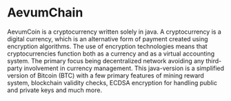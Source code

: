# AevumChain
AevumCoin is a cryptocurrency written solely in java. A cryptocurrency is a digital currency, which is an alternative form of payment created using encryption algorithms. The use of encryption technologies means that cryptocurrencies function both as a currency and as a virtual accounting system. The primary focus being decentralized network avoiding any third-party involvement in currency management. This java-version is a simplified version of Bitcoin (BTC) with a few primary features of mining reward system, blockchain validity checks, ECDSA encryption for handling public and private keys and much more. 

